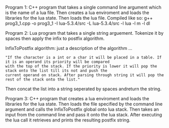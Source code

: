 
Program 1: C++ program that takes a single command line argument which is the name of a lua file. Then creates a lua enviroment and loads the libraries for the lua state. Then loads the lua file. 
    Compiled like so: g++ prog3_1.cpp -o prog3_1 -I lua-5.3.4/src -L lua-5.3.4/src -l lua -l m -l dl 

Program 2: Lua program that takes a single string arguement. Tokenize it by spaces then apply the infix to postfix algorithm. 

InfixToPostfix algorithm:      just a description of the algorithm ...

    "If the character is a int or a char it will be placed in a table. If it is an operand its priority will be compared  
    with the top of the stack. If the priority is lower it will pop the stack onto the list till its not and push the 
    current operand on stack. After parsing through string it will pop the rest of the stack onto the list." 

Then concat the list into a string seperated by spaces andreturn the string.  

Program 3: C++ program that creates a lua enviroment and loads the libraries for the lua state. Then loads the file specified by the command line argument and calls the InfixToPostfix global onto lua stack. Then takes an input from the command line and pass it onto the lua stack. After executing the lua call it retrieves and prints the resulting postfix string.
